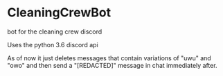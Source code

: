 # CleaningCrewBot
bot for the cleaning crew discord

Uses the python 3.6 discord api

As of now it just deletes messages that contain variations of "uwu" and "owo" and then send a "[REDACTED]" message in chat immediately after.
